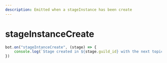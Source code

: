 ```yaml
---
description: Emitted when a stageInstance has been create
---
```


# stageInstanceCreate

```javascript
bot.on("stageIntanceCreate", (stage) => {
    console.log(`Stage created in ${stage.guild_id} with the next topic : ${stage.topic}`)
})
```

